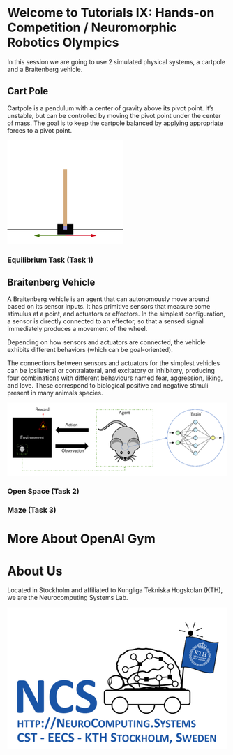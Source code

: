 # Welcome to Tutorials IX: Hands-on Competition / Neuromorphic Robotics Olympics

In this session we are going to use 2 simulated physical systems, a cartpole and a Braitenberg vehicle.

## Cart Pole

Cartpole is a pendulum with a center of gravity above its pivot point. It’s unstable, but can be controlled by moving the pivot point under the center of mass. The goal is to keep the cartpole balanced by applying appropriate forces to a pivot point.


![Closed loop](https://github.com/ncskth/norse-rl/blob/master/book/CartPole.png)

### Equilibrium Task (Task 1)



## Braitenberg Vehicle

A Braitenberg vehicle is an agent that can autonomously move around based on its sensor inputs. It has primitive sensors that measure some stimulus at a point, and actuators or effectors. In the simplest configuration, a sensor is directly connected to an effector, so that a sensed signal immediately produces a movement of the wheel.

Depending on how sensors and actuators are connected, the vehicle exhibits different behaviors (which can be goal-oriented). 

The connections between sensors and actuators for the simplest vehicles can be ipsilateral or contralateral, and excitatory or inhibitory, producing four combinations with different behaviours named fear, aggression, liking, and love. These correspond to biological positive and negative stimuli present in many animals species.


![Closed loop](https://github.com/ncskth/norse-rl/blob/master/book/EnvAgentBrain.png)

### Open Space (Task 2)



### Maze (Task 3)





# More About OpenAI Gym



# About Us

Located in Stockholm and affiliated to Kungliga Tekniska Hogskolan (KTH), we are the Neurocomputing Systems Lab.

![ncs logo](https://github.com/ncskth/norse-rl/blob/master/book/ncs.png)
